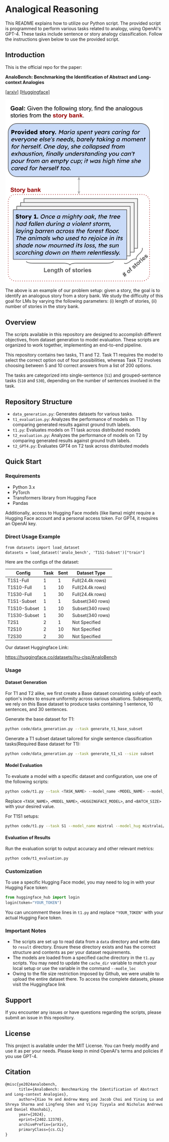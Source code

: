 # Analogical Reasoning 

This README explains how to utilize our Python script. The provided script is programmed to perform various tasks related to analogy, using OpenAI's GPT-4. These tasks include sentence or story analogy classification. Follow the instructions given below to use the provided script.

## Introduction

This is the official repo for the paper:

**AnaloBench: Benchmarking the Identification of Abstract and Long-context Analogies**

[[arxiv]](https://arxiv.org/abs/2402.12370) [[Huggingface]](https://huggingface.co/datasets/jhu-clsp/AnaloBench)


![Link to PDF](./teaser.png)

The above is an example of our problem setup: given a story, the goal is to identify an analogous story from a story bank. 
We study the difficulty of this goal for LMs by varying the following parameters: 
(i) length of stories, (ii) number of stories in the story bank. 
## Overview

The scripts available in this repository are designed to accomplish different objectives, from dataset generation to model evaluation. These scripts are organized to work together, implementing an end-to-end pipeline.

This repository contains two tasks, T1 and T2. Task T1 requires the model to select the correct option out of four possibilities, whereas Task T2 involves choosing between 5 and 10 correct answers from a list of 200 options.

The tasks are categorized into single-sentence (`S1`) and grouped-sentence tasks (`S10` and `S30`), depending on the number of sentences involved in the task.

## Repository Structure

- `data_generation.py`: Generates datasets for various tasks.
- `t1_evaluation.py`: Analyzes the performance of models on T1 by comparing generated results against ground truth labels.
- `t1.py`: Evaluates models on T1 task across distributed models
- `t2_evaluation.py`: Analyzes the performance of models on T2 by comparing generated results against ground truth labels.
- `t2_GPT4.py`: Evaluates GPT4 on T2 task across distributed models

## Quick Start

### Requirements

- Python 3.x
- PyTorch
- Transformers library from Hugging Face
- Pandas

Additionally, access to Hugging Face models (like llama) might require a Hugging Face account and a personal access token. For GPT4, it requires an OpenAI key.

### Direct Usage Example

```
from datasets import load_dataset
datasets = load_dataset('analo_bench', 'T1S1-Subset')["train"]
```

Here are the configs of the dataset:

| Config       | Task | Sent | Dataset Type      |
|--------------|------|------|-------------------|
| T1S1-Full    | 1    | 1    | Full(24.4k rows)              |
| T1S10-Full   | 1    | 10   | Full(24.4k rows)              |
| T1S30-Full   | 1    | 30   | Full(24.4k rows)              |
| T1S1-Subset  | 1    | 1    | Subset(340 rows)            |
| T1S10-Subset | 1    | 10   | Subset(340 rows)            |
| T1S30-Subset | 1    | 30   | Subset(340 rows)            |
| T2S1         | 2    | 1    | Not Specified     |
| T2S10        | 2    | 10   | Not Specified     |
| T2S30        | 2    | 30   | Not Specified     |

Our dataset Huggingface Link: 

https://huggingface.co/datasets/jhu-clsp/AnaloBench


### Usage

#### Dataset Generation

For T1 and T2 alike, we first create a Base dataset consisting solely of each option's index to ensure uniformity across various situations. Subsequently, we rely on this Base dataset to produce tasks containing 1 sentence, 10 sentences, and 30 sentences.

Generate the base dataset for T1:

```bash
python code/data_generation.py --task generate_t1_base_subset
```

Generate a T1 subset dataset tailored for single sentence classification tasks(Required Base dataset for T1):

```bash
python code/data_generation.py --task generate_t1_s1 --size subset
```


#### Model Evaluation

To evaluate a model with a specific dataset and configuration, use one of the following scripts:

```bash
python code/t1.py --task <TASK_NAME> --model_name <MODEL_NAME> --model_hug <HUGGINGFACE_MODEL> --batch_size <BATCH_SIZE> --modle_loc <LOCATION_OF_THE_MODLE>
```

Replace `<TASK_NAME>`, `<MODEL_NAME>`, `<HUGGINGFACE_MODEL>`, and `<BATCH_SIZE>` with your desired value.

For T1S1 setups:

```bash
python code/t1.py --task S1 --model_name mistral --model_hug mistralai/Mistral-7B-v0.1 --batch_size 4 --modle_loc /data/model
```

#### Evaluation of Results

Run the evaluation script to output accuracy and other relevant metrics:

```bash
python code/t1_evaluation.py
```

### Customization

To use a specific Hugging Face model, you may need to log in with your Hugging Face token:

```python
from huggingface_hub import login
login(token="YOUR_TOKEN")
```

You can uncomment these lines in `t1.py` and replace `"YOUR_TOKEN"` with your actual Hugging Face token.

### Important Notes

- The scripts are set up to read data from a `data`  directory and write data to `result` directory. Ensure these directory exists and has the correct structure and contents as per your dataset requirements.
- The models are loaded from a specified cache directory in the `t1.py` scripts. You may need to update the `cache_dir` variable to match your local setup or use the variable in the command `--modle_loc`
- Owing to the file size restriction imposed by Github, we were unable to upload the entire dataset there. To access the complete datasets, please visit the Huggingface link

## Support

If you encounter any issues or have questions regarding the scripts, please submit an issue in this repository.

## License
This project is available under the MIT License. You can freely modify and use it as per your needs. Please keep in mind OpenAI's terms and policies if you use GPT-4.

## Citation

```
@misc{ye2024analobench,
      title={AnaloBench: Benchmarking the Identification of Abstract and Long-context Analogies}, 
      author={Xiao Ye and Andrew Wang and Jacob Choi and Yining Lu and Shreya Sharma and Lingfeng Shen and Vijay Tiyyala and Nicholas Andrews and Daniel Khashabi},
      year={2024},
      eprint={2402.12370},
      archivePrefix={arXiv},
      primaryClass={cs.CL}
}
```